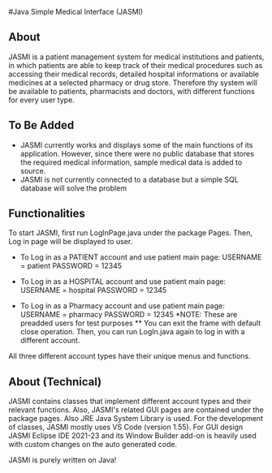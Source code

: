 #Java Simple Medical Interface (JASMI)

## About
JASMI is a patient management system for medical institutions and patients, in which patients are able to  keep track of their medical procedures such as accessing their medical records, detailed hospital informations or available medicines at a selected pharmacy or drug store. Therefore thy system will be available to patients, pharmacists and doctors, with different functions for every user type.

## To Be Added
* JASMI currently works and displays some of the main functions of its application. However, since there were no public database that stores the required medical information, sample medical data is added to source.
* JASMI is not currently connected to a database but a simple SQL database will solve the problem

## Functionalities
To start JASMI, first run LogInPage.java under the package Pages.
Then, Log in page will be displayed to user.

* To Log in as a PATIENT account and use patient main page:
	USERNAME = patient
	PASSWORD = 12345

* To Log in as a HOSPITAL account and use patient main page:
	USERNAME = hospital
	PASSWORD = 12345

* To Log in as a Pharmacy account and use patient main page:
	USERNAME = pharmacy
	PASSWORD = 12345
	*NOTE: These are preadded users for test purposes
** You can exit the frame with default close operation. Then, you can run LogIn.java again to log in with a different account.

All three different account types have their unique menus and functions.

## About (Technical)
JASMI contains classes that implement different account types and their relevant functions. Also, JASMI's related GUI pages are contained under the package pages. Also JRE Java System Library is used. For the development of classes, JASMI mostly uses VS Code (version 1.55). For GUI design JASMI Eclipse IDE 2021-23 and its Window Builder add-on is heavily used with custom changes on the auto generated code.
	
JASMI is purely written on Java!

